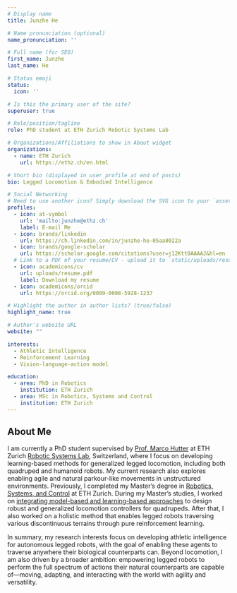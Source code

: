 ```yaml
---
# Display name
title: Junzhe He

# Name pronunciation (optional)
name_pronunciation: ''

# Full name (for SEO)
first_name: Junzhe
last_name: He

# Status emoji
status:
  icon: ''

# Is this the primary user of the site?
superuser: true

# Role/position/tagline
role: PhD student at ETH Zurich Robotic Systems Lab

# Organizations/Affiliations to show in About widget
organizations:
  - name: ETH Zurich
    url: https://ethz.ch/en.html

# Short bio (displayed in user profile at end of posts)
bio: Legged Locomotion & Embodied Intelligence

# Social Networking
# Need to use another icon? Simply download the SVG icon to your `assets/media/icons/` folder.
profiles:
  - icon: at-symbol
    url: 'mailto:junzhe@ethz.ch'
    label: E-mail Me
  - icon: brands/linkedin
    url: https://ch.linkedin.com/in/junzhe-he-05aa8022a
  - icon: brands/google-scholar
    url: https://scholar.google.com/citations?user=j12Ktt8AAAAJ&hl=en
  # Link to a PDF of your resume/CV - upload it to `static/uploads/resume.pdf`
  - icon: academicons/cv
    url: uploads/resume.pdf
    label: Download my resume
  - icon: academicons/orcid
    url: https://orcid.org/0009-0008-5928-1237

# Highlight the author in author lists? (true/false)
highlight_name: true

# Author's website URL
website: ""

interests:
  - Athletic Intelligence
  - Reinforcement Learning
  - Vision-language-action model

education:
  - area: PhD in Robotics
    institution: ETH Zurich
  - area: MSc in Robotics, Systems and Control
    institution: ETH Zurich
---
```


## About Me
I am currently a PhD student supervised by [Prof. Marco Hutter](https://scholar.google.ch/citations?user=DO3quJYAAAAJ&hl=en) at ETH Zurich [Robotic Systems Lab](https://rsl.ethz.ch/), Switzerland, where I focus on developing learning-based methods for generalized legged locomotion, including both quadruped and humanoid robots. My current research also explores enabling agile and natural parkour-like movements in unstructured environments. Previously, I completed my Master’s degree in [Robotics, Systems, and Control](https://ethz.ch/en/studies/master/degree-programmes/engineering-sciences/robotics-systems-and-control.html) at ETH Zurich. During my Master’s studies, I worked on [integrating model-based and learning-based approaches](https://www.science.org/doi/10.1126/scirobotics.adh5401) to design robust and generalized locomotion controllers for quadrupeds. After that, I also worked on a holistic method that enables legged robots traversing various discontinuous terrains through pure reinforcement learning.

In summary, my research interests focus on developing athletic intelligence for autonomous legged robots, with the goal of enabling these agents to traverse anywhere their biological counterparts can. Beyond locomotion, I am also driven by a broader ambition: empowering legged robots to perform the full spectrum of actions their natural counterparts are capable of—moving, adapting, and interacting with the world with agility and versatility.